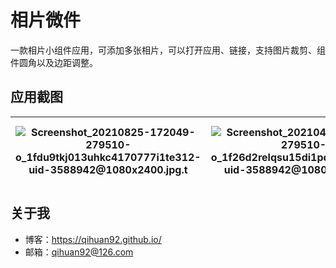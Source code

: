 # 相片微件
一款相片小组件应用，可添加多张相片，可以打开应用、链接，支持图片裁剪、组件圆角以及边距调整。

## 应用截图

| ![Screenshot_20210825-172049-279510-o_1fdu9tkj013uhkc4170777i1te312-uid-3588942@1080x2400.jpg.t](http://image.coolapk.com/apk_image/2021/0825/17/Screenshot_20210825-172049-279510-o_1fdu9tkj013uhkc4170777i1te312-uid-3588942@1080x2400.jpg.t.jpg) | ![Screenshot_20210401-174324-279510-o_1f26d2relqsu15di1pdvuv31t5c17-uid-3588942@1080x2400.jpg.t](http://image.coolapk.com/apk_image/2021/0401/17/Screenshot_20210401-174324-279510-o_1f26d2relqsu15di1pdvuv31t5c17-uid-3588942@1080x2400.jpg.t.jpg) | ![2e3724f82b0547ea14d9908c2bc51aea-279510-o_1f1f8so5k13o510dkri416lsvgj14-uid-3588942@1080x2400.jpg.t](http://image.coolapk.com/apk_image/2021/0323/18/2e3724f82b0547ea14d9908c2bc51aea-279510-o_1f1f8so5k13o510dkri416lsvgj14-uid-3588942@1080x2400.jpg.t.jpg) | ![76c183f3739c7155f178c435ee8b73c6-279510-o_1f1f8so5k1ht1coikvb1o0415mv15-uid-3588942@1080x2400.jpg.t](http://image.coolapk.com/apk_image/2021/0323/18/76c183f3739c7155f178c435ee8b73c6-279510-o_1f1f8so5k1ht1coikvb1o0415mv15-uid-3588942@1080x2400.jpg.t.jpg) | ![ee4b6a3e2d8d7e791b53d45b8095a400-279510-ba07ac4e7e6ef37584a4afa9026b2b1d-uid-3588942@1080x2400.jpg.t](http://image.coolapk.com/apk_image/2021/0401/17/ee4b6a3e2d8d7e791b53d45b8095a400-279510-ba07ac4e7e6ef37584a4afa9026b2b1d-uid-3588942@1080x2400.jpg.t.jpg) | ![Screenshot_20210329-155349-279510-o_1f1ugh97rcf6rcahamef3stbr-uid-3588942@1080x2400.jpg.t](http://image.coolapk.com/apk_image/2021/0329/16/Screenshot_20210329-155349-279510-o_1f1ugh97rcf6rcahamef3stbr-uid-3588942@1080x2400.jpg.t.jpg) |
| ------------------------------------------------------------ | ------------------------------------------------------------ | ------------------------------------------------------------ | ------------------------------------------------------------ | ------------------------------------------------------------ | ------------------------------------------------------------ |

## 关于我

- 博客：https://qihuan92.github.io/
- 邮箱：qihuan92@126.com
